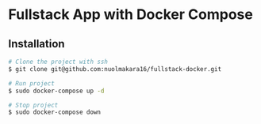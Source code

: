 # Fullstack App with Docker Compose
## Installation
```bash
# Clone the project with ssh
$ git clone git@github.com:nuolmakara16/fullstack-docker.git

# Run project
$ sudo docker-compose up -d

# Stop project
$ sudo docker-compose down
```
